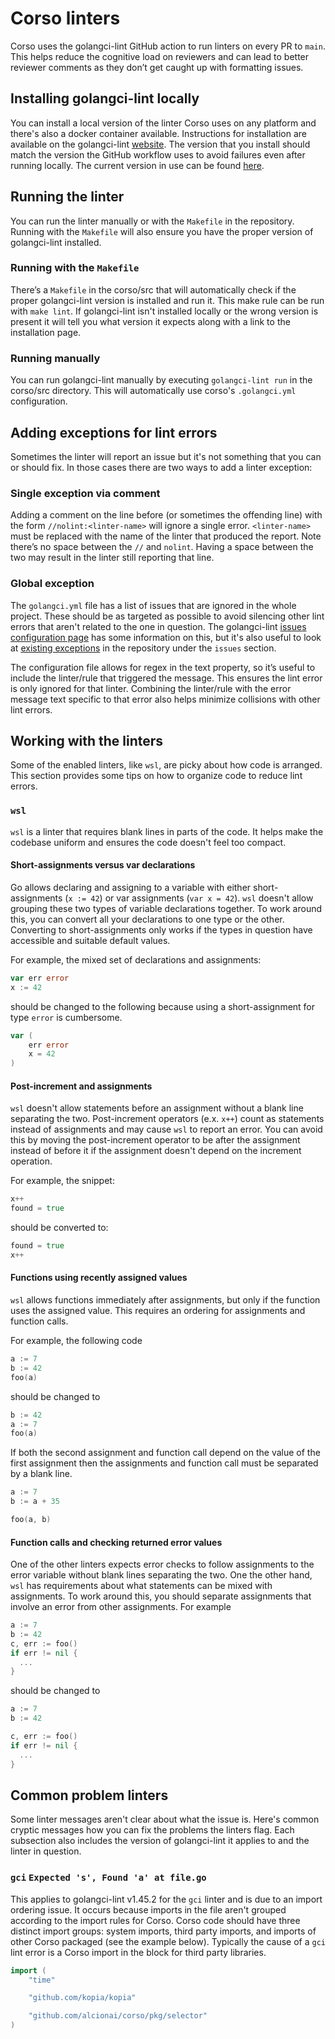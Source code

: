 # Corso linters

Corso uses the golangci-lint GitHub action to run linters on every PR to `main`.
This helps reduce the cognitive load on reviewers and can lead to better
reviewer comments as they don’t get caught up with formatting issues.

## Installing golangci-lint locally

You can install a local version of the linter Corso uses on any platform and
there's also a docker container available. Instructions for installation are
available on the golangci-lint
[website](https://golangci-lint.run/usage/install/#local-installation). The
version that you install should match the version the GitHub workflow uses to
avoid failures even after running locally. The current version in use can be found
[here](https://github.com/alcionai/corso/blob/main/.github/workflows/ci.yml#L419).

## Running the linter

You can run the linter manually or with the `Makefile` in the repository. Running with
the `Makefile` will also ensure you have the proper version of golangci-lint
installed.

### Running with the `Makefile`

There’s a `Makefile` in the corso/src that will automatically check if the proper
golangci-lint version is installed and run it. This make rule can be run
with `make lint`. If golangci-lint isn't installed locally or the wrong version
is present it will tell you what version it expects along with a link to the
installation page.

### Running manually

You can run golangci-lint manually by executing `golangci-lint run` in the corso/src
directory. This will automatically use corso's `.golangci.yml` configuration.

## Adding exceptions for lint errors

Sometimes the linter will report an issue but it's not something that you can or
should fix. In those cases there are two ways to add a linter exception:

### Single exception via comment

Adding a comment on the line before (or sometimes the offending line) with the
form `//nolint:<linter-name>` will ignore a single error. `<linter-name>` must
be replaced with the name of the linter that produced the report. Note there’s
no space between the `//` and `nolint`. Having a space between the two may
result in the linter still reporting that line.

### Global exception

The `golangci.yml` file has a list of issues that are ignored in the whole
project. These should be as targeted as possible to avoid silencing other lint
errors that aren't related to the one in question. The golangci-lint
[issues configuration page](https://golangci-lint.run/usage/configuration/#issues-configuration)
has some information on this, but it's also useful to look at
[existing exceptions](https://github.com/alcionai/corso/blob/main/src/.golangci.yml)
in the repository under the `issues` section.

The configuration file allows for regex in the text property, so it’s useful to include
the linter/rule that triggered the message. This ensures the lint error is only
ignored for that linter. Combining the linter/rule with the error message text
specific to that error also helps minimize collisions with other lint errors.

## Working with the linters

Some of the enabled linters, like `wsl`, are picky about how code is arranged.
This section provides some tips on how to organize code to reduce lint errors.

### `wsl`

`wsl` is a linter that requires blank lines in parts of the code. It helps make
the codebase uniform and ensures the code doesn't feel too compact.

#### Short-assignments versus var declarations

Go allows declaring and assigning to a variable with either short-assignments
(`x := 42`) or var assignments (`var x = 42`). `wsl` doesn't allow
grouping these two types of variable declarations together. To work around this,
you can convert all your declarations to one type or the other. Converting to
short-assignments only works if the types in question have accessible and
suitable default values.

For example, the mixed set of declarations and assignments:

```go
var err error
x := 42
```

should be changed to the following because using a short-assignment for type
`error` is cumbersome.

```go
var (
    err error
    x = 42
)
```

#### Post-increment and assignments

`wsl` doesn't allow statements before an assignment without a blank line
separating the two. Post-increment operators (e.x. `x++`) count as statements
instead of assignments and may cause `wsl` to report an error. You can avoid
this by moving the post-increment operator to be after the assignment instead of
before it if the assignment doesn't depend on the increment operation.

For example, the snippet:

```go
x++
found = true
```

should be converted to:

```go
found = true
x++
```

#### Functions using recently assigned values

`wsl` allows functions immediately after assignments, but only if the function
uses the assigned value. This requires an ordering for assignments and
function calls.

For example, the following code

```go
a := 7
b := 42
foo(a)
```

should be changed to

```go
b := 42
a := 7
foo(a)
```

If both the second assignment and function call depend on the value of the first
assignment then the assignments and function call must be separated by a blank
line.

```go
a := 7
b := a + 35

foo(a, b)
```

#### Function calls and checking returned error values

One of the other linters expects error checks to follow assignments to the error
variable without blank lines separating the two. One the other hand, `wsl` has
requirements about what statements can be mixed with assignments. To work
around this, you should separate assignments that involve an error from other
assignments. For example

```go
a := 7
b := 42
c, err := foo()
if err != nil {
  ...
}
```

should be changed to

```go
a := 7
b := 42

c, err := foo()
if err != nil {
  ...
}
```

## Common problem linters

Some linter messages aren't clear about what the issue is. Here's common
cryptic messages how you can fix the problems the linters flag.
Each subsection also includes the version of golangci-lint it applies to and the
linter in question.

### `gci` `Expected 's', Found 'a' at file.go`

This applies to golangci-lint v1.45.2 for the `gci` linter and is due to an import
ordering issue. It occurs because imports in the file aren't grouped according
to the import rules for Corso. Corso code should have three distinct import
groups: system imports, third party imports, and imports of other Corso packaged
(see the example below). Typically the cause of a `gci` lint error is a Corso import in the
block for third party libraries.

```go
import (
    "time"

    "github.com/kopia/kopia"

    "github.com/alcionai/corso/pkg/selector"
)
```
